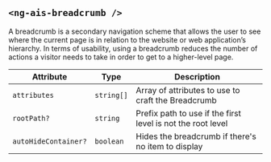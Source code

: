 ## `<ng-ais-breadcrumb />`

A breadcrumb is a secondary navigation scheme that allows the user to see where the current page is in relation to the website or web application’s hierarchy. In terms of usability, using a breadcrumb reduces the number of actions a visitor needs to take in order to get to a higher-level page.

| Attribute            | Type       | Description
| -                    | -          | -
| `attributes`         | `string[]` | Array of attributes to use to craft the Breadcrumb
| `rootPath?`          | `string`   | Prefix path to use if the first level is not the root level
| `autoHideContainer?` | `boolean`  | Hides the breadcrumb if there's no item to display
